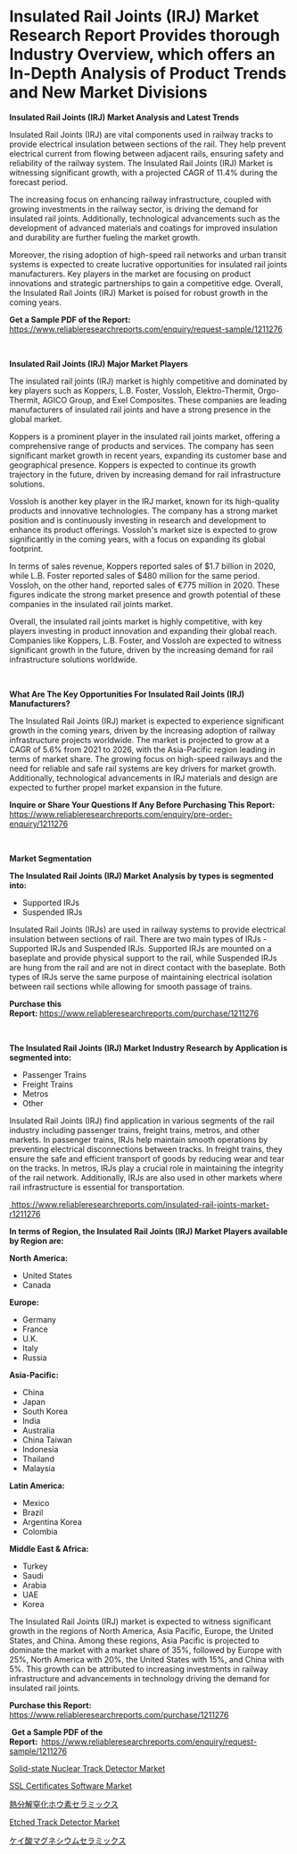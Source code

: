 <p><h1>Insulated Rail Joints (IRJ) Market Research Report Provides thorough Industry Overview, which offers an In-Depth Analysis of Product Trends and New Market Divisions</h1></p><p><strong>Insulated Rail Joints (IRJ) Market Analysis and Latest Trends</strong></p>
<p><p>Insulated Rail Joints (IRJ) are vital components used in railway tracks to provide electrical insulation between sections of the rail. They help prevent electrical current from flowing between adjacent rails, ensuring safety and reliability of the railway system. The Insulated Rail Joints (IRJ) Market is witnessing significant growth, with a projected CAGR of 11.4% during the forecast period. </p><p>The increasing focus on enhancing railway infrastructure, coupled with growing investments in the railway sector, is driving the demand for insulated rail joints. Additionally, technological advancements such as the development of advanced materials and coatings for improved insulation and durability are further fueling the market growth.</p><p>Moreover, the rising adoption of high-speed rail networks and urban transit systems is expected to create lucrative opportunities for insulated rail joints manufacturers. Key players in the market are focusing on product innovations and strategic partnerships to gain a competitive edge. Overall, the Insulated Rail Joints (IRJ) Market is poised for robust growth in the coming years.</p></p>
<p><strong>Get a Sample PDF of the Report:&nbsp;</strong> <a href="https://www.reliableresearchreports.com/enquiry/request-sample/1211276">https://www.reliableresearchreports.com/enquiry/request-sample/1211276</a></p>
<p>&nbsp;</p>
<p><strong>Insulated Rail Joints (IRJ) Major Market Players</strong></p>
<p><p>The insulated rail joints (IRJ) market is highly competitive and dominated by key players such as Koppers, L.B. Foster, Vossloh, Elektro-Thermit, Orgo-Thermit, AGICO Group, and Exel Composites. These companies are leading manufacturers of insulated rail joints and have a strong presence in the global market.</p><p>Koppers is a prominent player in the insulated rail joints market, offering a comprehensive range of products and services. The company has seen significant market growth in recent years, expanding its customer base and geographical presence. Koppers is expected to continue its growth trajectory in the future, driven by increasing demand for rail infrastructure solutions.</p><p>Vossloh is another key player in the IRJ market, known for its high-quality products and innovative technologies. The company has a strong market position and is continuously investing in research and development to enhance its product offerings. Vossloh's market size is expected to grow significantly in the coming years, with a focus on expanding its global footprint.</p><p>In terms of sales revenue, Koppers reported sales of $1.7 billion in 2020, while L.B. Foster reported sales of $480 million for the same period. Vossloh, on the other hand, reported sales of €775 million in 2020. These figures indicate the strong market presence and growth potential of these companies in the insulated rail joints market.</p><p>Overall, the insulated rail joints market is highly competitive, with key players investing in product innovation and expanding their global reach. Companies like Koppers, L.B. Foster, and Vossloh are expected to witness significant growth in the future, driven by the increasing demand for rail infrastructure solutions worldwide.</p></p>
<p>&nbsp;</p>
<p><strong>What Are The Key Opportunities For Insulated Rail Joints (IRJ) Manufacturers?</strong></p>
<p><p>The Insulated Rail Joints (IRJ) market is expected to experience significant growth in the coming years, driven by the increasing adoption of railway infrastructure projects worldwide. The market is projected to grow at a CAGR of 5.6% from 2021 to 2026, with the Asia-Pacific region leading in terms of market share. The growing focus on high-speed railways and the need for reliable and safe rail systems are key drivers for market growth. Additionally, technological advancements in IRJ materials and design are expected to further propel market expansion in the future.</p></p>
<p><strong>Inquire or Share Your Questions If Any Before Purchasing This Report:</strong> <a href="https://www.reliableresearchreports.com/enquiry/pre-order-enquiry/1211276">https://www.reliableresearchreports.com/enquiry/pre-order-enquiry/1211276</a></p>
<p>&nbsp;</p>
<p><strong>Market Segmentation</strong></p>
<p><strong>The Insulated Rail Joints (IRJ) Market Analysis by types is segmented into:</strong></p>
<p><ul><li>Supported IRJs</li><li>Suspended IRJs</li></ul></p>
<p><p>Insulated Rail Joints (IRJs) are used in railway systems to provide electrical insulation between sections of rail. There are two main types of IRJs - Supported IRJs and Suspended IRJs. Supported IRJs are mounted on a baseplate and provide physical support to the rail, while Suspended IRJs are hung from the rail and are not in direct contact with the baseplate. Both types of IRJs serve the same purpose of maintaining electrical isolation between rail sections while allowing for smooth passage of trains.</p></p>
<p><strong>Purchase this Report:&nbsp;</strong><a href="https://www.reliableresearchreports.com/purchase/1211276">https://www.reliableresearchreports.com/purchase/1211276</a></p>
<p>&nbsp;</p>
<p><strong>The Insulated Rail Joints (IRJ) Market Industry Research by Application is segmented into:</strong></p>
<p><ul><li>Passenger Trains</li><li>Freight Trains</li><li>Metros</li><li>Other</li></ul></p>
<p><p>Insulated Rail Joints (IRJ) find application in various segments of the rail industry including passenger trains, freight trains, metros, and other markets. In passenger trains, IRJs help maintain smooth operations by preventing electrical disconnections between tracks. In freight trains, they ensure the safe and efficient transport of goods by reducing wear and tear on the tracks. In metros, IRJs play a crucial role in maintaining the integrity of the rail network. Additionally, IRJs are also used in other markets where rail infrastructure is essential for transportation.</p></p>
<p><a href="https://www.reliableresearchreports.com/insulated-rail-joints-market-r1211276">&nbsp;https://www.reliableresearchreports.com/insulated-rail-joints-market-r1211276</a></p>
<p><strong>In terms of Region, the Insulated Rail Joints (IRJ) Market Players available by Region are:</strong></p>
<p>
    <p> <strong> North America: </strong>
        <ul>
            <li>United States</li>
            <li>Canada</li>
        </ul>
        </p> 
    <p> <strong> Europe: </strong>
        <ul>
            <li>Germany</li>
            <li>France</li>
            <li>U.K.</li>
            <li>Italy</li>
            <li>Russia</li>
        </ul>
        </p> 
    <p> <strong> Asia-Pacific: </strong>
        <ul>
            <li>China</li>
            <li>Japan</li>
            <li>South Korea</li>
            <li>India</li>
            <li>Australia</li>
            <li>China Taiwan</li>
            <li>Indonesia</li>
            <li>Thailand</li>
            <li>Malaysia</li>
        </ul>
        </p> 
    <p> <strong> Latin America: </strong>
        <ul>
            <li>Mexico</li>
            <li>Brazil</li>
            <li>Argentina Korea</li>
            <li>Colombia</li>
        </ul>
        </p> 
    <p> <strong> Middle East & Africa: </strong>
        <ul>
            <li>Turkey</li>
            <li>Saudi</li>
            <li>Arabia</li>
            <li>UAE</li>
            <li>Korea</li>
        </ul>
    </p>
    </p>
<p><p>The Insulated Rail Joints (IRJ) market is expected to witness significant growth in the regions of North America, Asia Pacific, Europe, the United States, and China. Among these regions, Asia Pacific is projected to dominate the market with a market share of 35%, followed by Europe with 25%, North America with 20%, the United States with 15%, and China with 5%. This growth can be attributed to increasing investments in railway infrastructure and advancements in technology driving the demand for insulated rail joints.</p></p>
<p><strong>Purchase this Report: </strong><a href="https://www.reliableresearchreports.com/purchase/1211276">https://www.reliableresearchreports.com/purchase/1211276</a></p>
<p>&nbsp;<strong>Get a Sample PDF of the Report:&nbsp;&nbsp;</strong><a href="https://www.reliableresearchreports.com/enquiry/request-sample/1211276">https://www.reliableresearchreports.com/enquiry/request-sample/1211276</a></p>
<p><strong></strong></p>
<p><p><a href="https://issuu.com/reportprime-2/docs/solid-state-nuclear-track-detector-market-size-203">Solid-state Nuclear Track Detector Market</a></p><p><a href="https://github.com/johnbach50/Market-Research-Report-List-3/blob/main/ssl-certificates-software-market.md">SSL Certificates Software Market</a></p><p><a href="https://github.com/LeanneBruen2023/Market-Research-Report-List-1/blob/main/8202006101120.md">熱分解窒化ホウ素セラミックス</a></p><p><a href="https://issuu.com/reportprime-2/docs/etched-track-detector-market-size-2030.pptx">Etched Track Detector Market</a></p><p><a href="https://github.com/charm854/Market-Research-Report-List-1/blob/main/5531590101121.md">ケイ酸マグネシウムセラミックス</a></p></p>